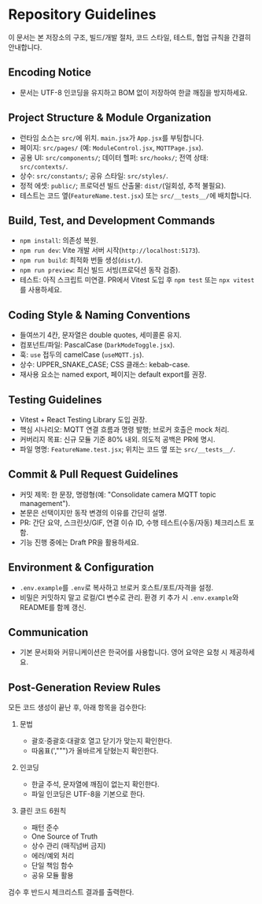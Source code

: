 ﻿---
encoding: utf-8
lang: ko
---

# Repository Guidelines

이 문서는 본 저장소의 구조, 빌드/개발 절차, 코드 스타일, 테스트, 협업 규칙을 간결히 안내합니다.

## Encoding Notice

- 문서는 UTF-8 인코딩을 유지하고 BOM 없이 저장하여 한글 깨짐을 방지하세요.

## Project Structure & Module Organization

- 런타임 소스는 `src/`에 위치. `main.jsx`가 `App.jsx`를 부팅합니다.
- 페이지: `src/pages/` (예: `ModuleControl.jsx`, `MQTTPage.jsx`).
- 공용 UI: `src/components/`; 데이터 헬퍼: `src/hooks/`; 전역 상태: `src/contexts/`.
- 상수: `src/constants/`; 공유 스타일: `src/styles/`.
- 정적 에셋: `public/`; 프로덕션 빌드 산출물: `dist/`(일회성, 추적 불필요).
- 테스트는 코드 옆(`FeatureName.test.jsx`) 또는 `src/__tests__/`에 배치합니다.

## Build, Test, and Development Commands

- `npm install`: 의존성 복원.
- `npm run dev`: Vite 개발 서버 시작(`http://localhost:5173`).
- `npm run build`: 최적화 번들 생성(`dist/`).
- `npm run preview`: 최신 빌드 서빙(프로덕션 동작 검증).
- 테스트: 아직 스크립트 미연결. PR에서 Vitest 도입 후 `npm test` 또는 `npx vitest`를 사용하세요.

## Coding Style & Naming Conventions

- 들여쓰기 4칸, 문자열은 double quotes, 세미콜론 유지.
- 컴포넌트/파일: PascalCase (`DarkModeToggle.jsx`).
- 훅: `use` 접두의 camelCase (`useMQTT.js`).
- 상수: UPPER_SNAKE_CASE; CSS 클래스: kebab-case.
- 재사용 요소는 named export, 페이지는 default export를 권장.

## Testing Guidelines

- Vitest + React Testing Library 도입 권장.
- 핵심 시나리오: MQTT 연결 흐름과 명령 발행; 브로커 호출은 mock 처리.
- 커버리지 목표: 신규 모듈 기준 80% 내외. 의도적 공백은 PR에 명시.
- 파일 명명: `FeatureName.test.jsx`; 위치는 코드 옆 또는 `src/__tests__/`.

## Commit & Pull Request Guidelines

- 커밋 제목: 한 문장, 명령형(예: "Consolidate camera MQTT topic management").
- 본문은 선택이지만 동작 변경의 이유를 간단히 설명.
- PR: 간단 요약, 스크린샷/GIF, 연결 이슈 ID, 수행 테스트(수동/자동) 체크리스트 포함.
- 기능 진행 중에는 Draft PR을 활용하세요.

## Environment & Configuration

- `.env.example`를 `.env`로 복사하고 브로커 호스트/포트/자격을 설정.
- 비밀은 커밋하지 말고 로컬/CI 변수로 관리. 환경 키 추가 시 `.env.example`와 README를 함께 갱신.

## Communication

- 기본 문서화와 커뮤니케이션은 한국어를 사용합니다. 영어 요약은 요청 시 제공하세요.

## Post-Generation Review Rules

모든 코드 생성이 끝난 후, 아래 항목을 검수한다:

1. 문법
   - 괄호·중괄호·대괄호 열고 닫기가 맞는지 확인한다.
   - 따옴표(',""")가 올바르게 닫혔는지 확인한다.

2. 인코딩
   - 한글 주석, 문자열에 깨짐이 없는지 확인한다.
   - 파일 인코딩은 UTF-8을 기본으로 한다.

3. 클린 코드 6원칙
   - 패턴 준수
   - One Source of Truth
   - 상수 관리 (매직넘버 금지)
   - 에러/예외 처리
   - 단일 책임 함수
   - 공유 모듈 활용

검수 후 반드시 체크리스트 결과를 출력한다.
